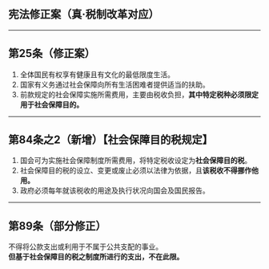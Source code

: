 ## 宪法修正案（真·税制改革对应）

---

## 第25条（修正案）

1. 全体国民有权享有健康且有文化的最低限度生活。  
2. 国家有义务通过社会保障向所有生活困难者提供适当的扶助。  
3. 前款规定的社会保障实施所需费用，主要由税收负担，**其中特定税种必须限定用于社会保障目的。**

---

## 第84条之2（新增）【社会保障目的税规定】

1. 国会可为实施社会保障制度所需费用，将特定税收设定为**社会保障目的税**。  
2. 社会保障目的税的设立、变更或废止必须以法律为依据，且**该税收不得挪作他用。**  
3. 政府必须每年就该税收的用途及执行状况向国会及国民报告。

---

## 第89条（部分修正）

不得将公款支出或利用于不属于公共支配的事业。  
**但基于社会保障目的税之制度所进行的支出，不在此限。**
